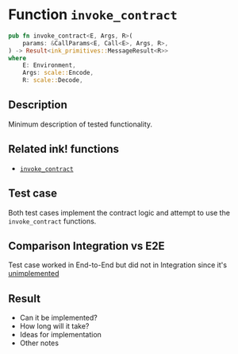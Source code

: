 # Function `invoke_contract`

```rust
pub fn invoke_contract<E, Args, R>(
    params: &CallParams<E, Call<E>, Args, R>,
) -> Result<ink_primitives::MessageResult<R>>
where
    E: Environment,
    Args: scale::Encode,
    R: scale::Decode,
```

## Description

Minimum description of tested functionality.

## Related ink! functions

- [`invoke_contract`](https://paritytech.github.io/ink/ink_env/fn.invoke_contract.html)

## Test case

Both test cases implement the contract logic and attempt to use the `invoke_contract` functions.

## Comparison Integration vs E2E

Test case worked in End-to-End but did not in Integration since it's [unimplemented](https://github.com/paritytech/ink/blob/c2af39883aab48c71dc09dac5d06583f2e84dc54/crates/env/src/engine/off_chain/impls.rs#L432)

## Result

- Can it be implemented?
- How long will it take?
- Ideas for implementation
- Other notes
